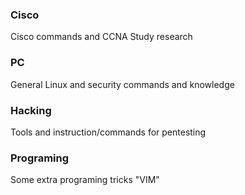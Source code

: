 ### Cisco

Cisco commands and CCNA Study research

### PC

General Linux and security commands and knowledge

### Hacking

Tools and instruction/commands for pentesting

### Programing

Some extra programing tricks "VIM"